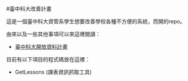 #臺中科大改善計畫

這是一個臺中科大資管系學生想要改善學校各種不方便的系統，而開的repo。

由來以及一些其他事項可以來這裡閱讀：

* [臺中科大開放資料計畫](http://nutc.dd-han.tw/) 

目前有以下項目的程式碼放在這裡：

* GetLessons (課表資訊抓取工具)
